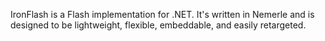 IronFlash is a Flash implementation for .NET.  It's written in Nemerle and is designed to be lightweight, flexible, embeddable, and easily retargeted.